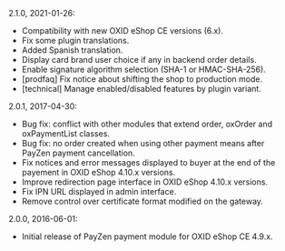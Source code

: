 2.1.0, 2021-01-26:
- Compatibility with new OXID eShop CE versions (6.x).
- Fix some plugin translations.
- Added Spanish translation.
- Display card brand user choice if any in backend order details.
- Enable signature algorithm selection (SHA-1 or HMAC-SHA-256).
- [prodfaq] Fix notice about shifting the shop to production mode.
- [technical] Manage enabled/disabled features by plugin variant.

2.0.1, 2017-04-30:
- Bug fix: conflict with other modules that extend order, oxOrder and oxPaymentList classes.
- Bug fix: no order created when using other payment means after PayZen payment cancellation.
- Fix notices and error messages displayed to buyer at the end of the payement in OXID eShop 4.10.x versions.
- Improve redirection page interface in OXID eShop 4.10.x versions.
- Fix IPN URL displayed in admin interface.
- Remove control over certificate format modified on the gateway.

2.0.0, 2016-06-01:
- Initial release of PayZen payment module for OXID eShop CE 4.9.x.